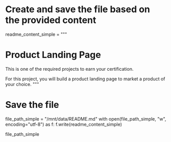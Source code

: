 
# Create and save the file based on the provided content

readme_content_simple = """
# Product Landing Page

This is one of the required projects to earn your certification.

For this project, you will build a product landing page to market a product of your choice.
"""

# Save the file
file_path_simple = "/mnt/data/README.md"
with open(file_path_simple, "w", encoding="utf-8") as f:
    f.write(readme_content_simple)

file_path_simple